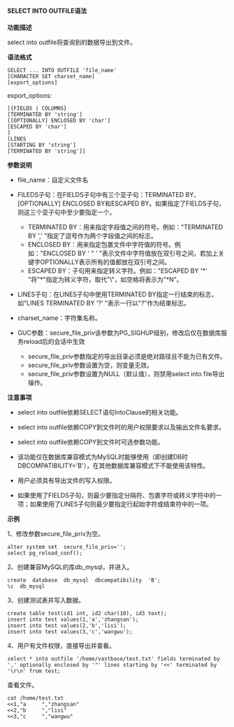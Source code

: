 #### SELECT INTO OUTFILE语法

**功能描述**

select into outfile将查询到的数据导出到文件。

**语法格式**

```
SELECT ... INTO OUTFILE 'file_name'
[CHARACTER SET charset_name]
[export_options]
```

export_options:

```
[{FIELDS | COLUMNS}
[TERMINATED BY 'string']
[[OPTIONALLY] ENCLOSED BY 'char']
[ESCAPED BY 'char']
]
[LINES
[STARTING BY 'string']
[TERMINATED BY 'string']]
```

**参数说明**

- file_name：自定义文件名

- FILEDS子句：在FIELDS子句中有三个亚子句：TERMINATED BY、 [OPTIONALLY] ENCLOSED BY和ESCAPED BY。如果指定了FIELDS子句，则这三个亚子句中至少要指定一个。
  - TERMINATED BY：用来指定字段值之间的符号。例如："TERMINATED BY ',' "指定了逗号作为两个字段值之间的标志。
  - ENCLOSED BY：用来指定包裹文件中字符值的符号。例如："ENCLOSED BY ' " ' "表示文件中字符值放在双引号之间，若加上关键字OPTIONALLY表示所有的值都放在双引号之间。
  - ESCAPED BY：子句用来指定转义字符。例如："ESCAPED BY '\*' "将"\*"指定为转义字符，取代"\\"，如空格将表示为"*N"。
- LINES子句：在LINES子句中使用TERMINATED BY指定一行结束的标志，如"LINES TERMINATED BY '?' "表示一行以"?"作为结束标志。
- charset_name：字符集名称。
- GUC参数：secure_file_priv该参数为PG_SIGHUP级别，修改后仅在数据库服务reload后的会话中生效
  - secure_file_priv参数指定的导出目录必须是绝对路径且不能为已有文件。
  - secure_file_priv参数设置为空，则变量无效。
  - secure_file_priv参数设置为NULL（默认值），则禁用select into file导出操作。

**注意事项**

- select into outfile依赖SELECT语句IntoClause的相关功能。

- select into outfile依赖COPY到文件时的用户权限要求以及输出文件名要求。

- select into outfile依赖COPY到文件时可选参数功能。
- 该功能仅在数据库兼容模式为MySQL时能够使用（即创建DB时DBCOMPATIBILITY='B'），在其他数据库兼容模式下不能使用该特性。
- 用户必须具有导出文件的写入权限。
- 如果使用了FIELDS子句，则最少要指定分隔符、包裹字符或转义字符中的一项；如果使用了LINES子句则最少要指定行起始字符或结束符中的一项。

**示例**

1、修改参数secure_file_priv为空。

```
alter system set  secure_file_priv='';
select pg_reload_conf();
```

2、创建兼容MySQL的库db_mysql，并进入。

```
create  database  db_mysql  dbcompatibility  'B';
\c  db_mysql
```

3、创建测试表并写入数据。

```
create table test(id1 int, id2 char(10), id3 text);
insert into test values(1,'a','zhangsan');
insert into test values(2,'b','lisi');
insert into test values(3,'c','wangwu'); 
```

 4、用户有文件权限，直接导出并查看。

```
select * into outfile '/home/vastbase/test.txt' fields terminated by ',' optionally enclosed by '"' lines starting by '<<' terminated by '\r\n' from test;
```

查看文件。

```
cat /home/test.txt
<<1,"a     ","zhangsan"
<<2,"b     ","lisi"
<<3,"c     ","wangwu"
```

